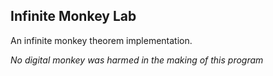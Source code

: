 ## Infinite Monkey Lab

An infinite monkey theorem implementation.

_No digital monkey was harmed in the making of this program_